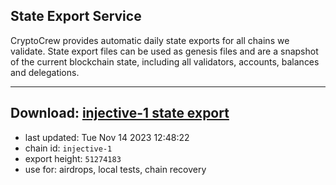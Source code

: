 ## State Export Service
CryptoCrew provides automatic daily state exports for all chains we validate. State export files can be used as genesis files and are a snapshot of the current blockchain state, including all validators, accounts, balances and delegations.

---
**Download: [injective-1 state export](https://dl.ccvalidators.com/SERVICE/injective/injective-1_export_51274183.json)**
---

- last updated: Tue Nov 14 2023 12:48:22
- chain id: `injective-1`
- export height: `51274183`
- use for: airdrops, local tests, chain recovery
